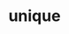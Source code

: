 ---
title: "unique"
description: "Unique Functional Values for Scala"
github: "https://github.com/typelevel/unique"
---